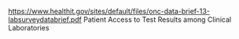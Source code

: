 https://www.healthit.gov/sites/default/files/onc-data-brief-13-labsurveydatabrief.pdf
Patient Access to Test Results among Clinical Laboratories

